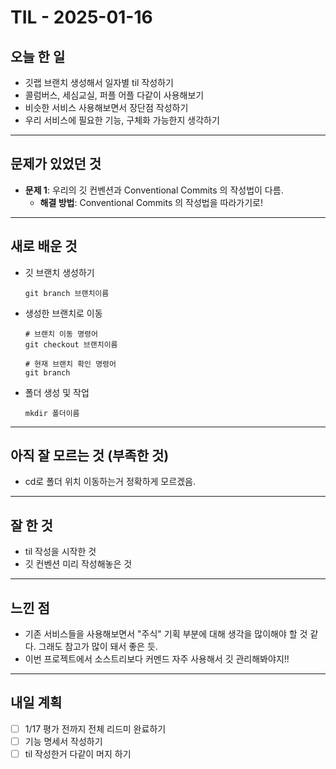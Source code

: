 # TIL - 2025-01-16

## 오늘 한 일

-   깃랩 브랜치 생성해서 일자별 til 작성하기
-   콜럼버스, 세심교실, 퍼플 어플 다같이 사용해보기
-   비슷한 서비스 사용해보면서 장단점 작성하기
-   우리 서비스에 필요한 기능, 구체화 가능한지 생각하기

---

## 문제가 있었던 것

-   **문제 1**: 우리의 깃 컨벤션과 Conventional Commits 의 작성법이 다름.
    -   **해결 방법**: Conventional Commits 의 작성법을 따라가기로!

---

## 새로 배운 것

-   깃 브랜치 생성하기
    ```
    git branch 브랜치이름
    ```
-   생성한 브랜치로 이동

    ```
    # 브랜치 이동 명령어
    git checkout 브랜치이름

    # 현재 브랜치 확인 명령어
    git branch
    ```

-   폴더 생성 및 작업
    ```
    mkdir 폴더이름
    ```

---

## 아직 잘 모르는 것 (부족한 것)

-   cd로 폴더 위치 이동하는거 정확하게 모르겠음.

---

## 잘 한 것

-   til 작성을 시작한 것
-   깃 컨벤션 미리 작성해놓은 것

---

## 느낀 점

-   기존 서비스들을 사용해보면서 "주식" 기획 부분에 대해 생각을 많이해야 할 것 같다. 그래도 참고가 많이 돼서 좋은 듯.
-   이번 프로젝트에서 소스트리보다 커멘드 자주 사용해서 깃 관리해봐야지!!

---

## 내일 계획

-   [ ] 1/17 평가 전까지 전체 리드미 완료하기
-   [ ] 기능 명세서 작성하기
-   [ ] til 작성한거 다같이 머지 하기
